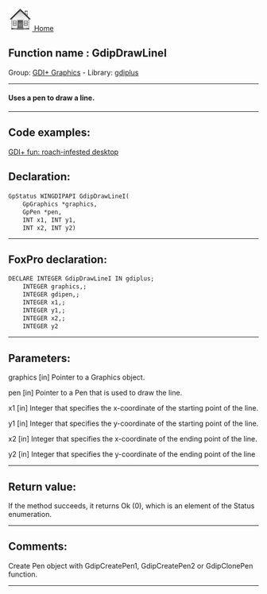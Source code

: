 [<img src="../../images/home.png"> Home ](https://github.com/VFPX/Win32API)  

## Function name : GdipDrawLineI
Group: [GDI+ Graphics](../../functions_group.md#GDIplus_Graphics)  -  Library: [gdiplus](../../../libraries.md#gdiplus)  
***  


#### Uses a pen to draw a line.
***  


## Code examples:
[GDI+ fun: roach-infested desktop](../../samples/sample_548.md)  

## Declaration:
```foxpro  
GpStatus WINGDIPAPI GdipDrawLineI(
	GpGraphics *graphics,
	GpPen *pen,
	INT x1, INT y1,
	INT x2, INT y2)  
```  
***  


## FoxPro declaration:
```foxpro  
DECLARE INTEGER GdipDrawLineI IN gdiplus;
	INTEGER graphics,;
	INTEGER gdipen,;
	INTEGER x1,;
	INTEGER y1,;
	INTEGER x2,;
	INTEGER y2  
```  
***  


## Parameters:
graphics
[in] Pointer to a Graphics object.

pen
[in] Pointer to a Pen that is used to draw the line. 

x1
[in] Integer that specifies the x-coordinate of the starting point of the line. 

y1
[in] Integer that specifies the y-coordinate of the starting point of the line. 

x2
[in] Integer that specifies the x-coordinate of the ending point of the line.

y2
[in] Integer that specifies the y-coordinate of the ending point of the line  
***  


## Return value:
If the method succeeds, it returns Ok (0), which is an element of the Status enumeration.  
***  


## Comments:
Create Pen object with GdipCreatePen1, GdipCreatePen2 or GdipClonePen function.  
  
***  

